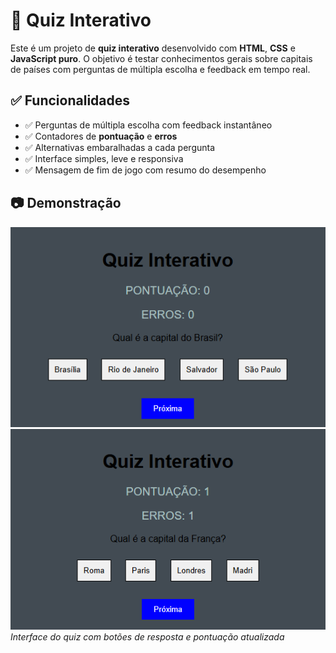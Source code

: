 # 🧠 Quiz Interativo

Este é um projeto de **quiz interativo** desenvolvido com **HTML**, **CSS** e **JavaScript puro**. O objetivo é testar conhecimentos gerais sobre capitais de países com perguntas de múltipla escolha e feedback em tempo real.

## ✅ Funcionalidades

- ✅ Perguntas de múltipla escolha com feedback instantâneo  
- ✅ Contadores de **pontuação** e **erros**  
- ✅ Alternativas embaralhadas a cada pergunta  
- ✅ Interface simples, leve e responsiva  
- ✅ Mensagem de fim de jogo com resumo do desempenho

## 📷 Demonstração

![Exemplo do quiz](assets\image1.png)  
![Exemplo 2](assets\image.png)
*Interface do quiz com botões de resposta e pontuação atualizada*